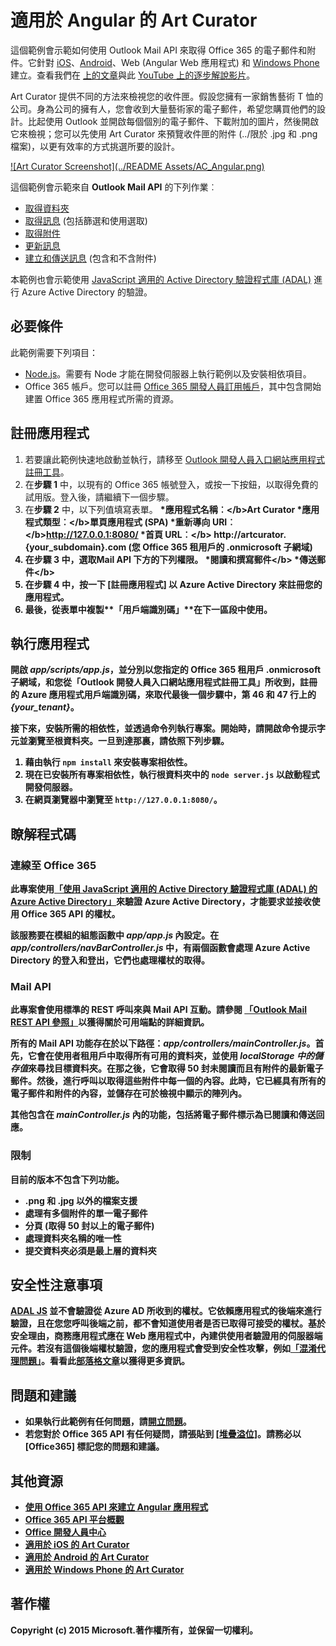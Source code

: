 ﻿# 適用於 Angular 的 Art Curator 

這個範例會示範如何使用 Outlook Mail API 來取得 Office 365 的電子郵件和附件。它針對 [iOS](https://github.com/OfficeDev/O365-iOS-ArtCurator)、[Android](https://github.com/OfficeDev/O365-Android-ArtCurator)、Web (Angular Web 應用程式) 和 [Windows Phone](https://github.com/OfficeDev/O365-WinPhone-ArtCurator) 建立。查看我們在  [上的文章](https://medium.com/office-app-development)與此 [YouTube 上的逐步解說影片](https://www.youtube.com/watch?v=M88A6VB9IIw&amp;feature=youtu.be)。

Art Curator 提供不同的方法來檢視您的收件匣。假設您擁有一家銷售藝術 T 恤的公司。身為公司的擁有人，您會收到大量藝術家的電子郵件，希望您購買他們的設計。比起使用 Outlook 並開啟每個個別的電子郵件、下載附加的圖片，然後開啟它來檢視；您可以先使用 Art Curator 來預覽收件匣的附件 (../限於 .jpg 和 .png 檔案)，以更有效率的方式挑選所要的設計。

[![Art Curator Screenshot](../README Assets/AC_Angular.png)](https://youtu.be/4LOvkweDfhY "Click to see the sample in action.")

這個範例會示範來自 **Outlook Mail API** 的下列作業︰
* [取得資料夾](https://msdn.microsoft.com/office/office365/APi/mail-rest-operations#GetFolders)
* [取得訊息](https://msdn.microsoft.com/office/office365/APi/mail-rest-operations#Getmessages) (包括篩選和使用選取) 
* [取得附件](https://msdn.microsoft.com/office/office365/APi/mail-rest-operations#GetAttachments)
* [更新訊息](https://msdn.microsoft.com/office/office365/APi/mail-rest-operations#Updatemessages)
* [建立和傳送訊息](https://msdn.microsoft.com/office/office365/APi/mail-rest-operations#Sendmessages) (包含和不含附件) 

本範例也會示範使用 [JavaScript 適用的 Active Directory 驗證程式庫 (ADAL)](https://github.com/AzureAD/azure-activedirectory-library-for-js) 進行 Azure Active Directory 的驗證。

<a name="prerequisites"></a>
## 必要條件

此範例需要下列項目：
* [Node.js](https://nodejs.org/)。需要有 Node 才能在開發伺服器上執行範例以及安裝相依項目。 
* Office 365 帳戶。您可以註冊 [Office 365 開發人員訂用帳戶](http://aka.ms/ro9c62)，其中包含開始建置 Office 365 應用程式所需的資源。

<a name="configure"></a>
## 註冊應用程式

1. 若要讓此範例快速地啟動並執行，請移至 [Outlook 開發人員入口網站應用程式註冊工具](https://dev.outlook.com/appregistration)。
2. 在**步驟 1** 中，以現有的 Office 365 帳號登入，或按一下按鈕，以取得免費的試用版。登入後，請繼續下一個步驟。
3. 在**步驟 2** 中，以下列值填寫表單。
	<b> *應用程式名稱︰&lt;/b&gt;Art Curator
	<b> *應用程式類型︰&lt;/b&gt;單頁應用程式 (SPA)
	<b> *重新導向 URI︰&lt;/b&gt;http://127.0.0.1:8080/
	<b> *首頁 URL︰&lt;/b&gt; http://artcurator.{your_subdomain}.com (您 Office 365 租用戶的 .onmicrosoft 子網域)
4. 在**步驟 3** 中，選取**Mail API** 下方的下列權限。
	<b> *閱讀和撰寫郵件&lt;/b&gt;
	<b> *傳送郵件&lt;/b&gt;
5. 在**步驟 4** 中，按一下 [註冊應用程式]<e /> 以 Azure Active Directory 來註冊您的應用程式。
6. 最後，從表單中複製**「用戶端識別碼」**在下一區段中使用。

<a name="run"></a>
## 執行應用程式

開啟 *app/scripts/app.js*，並分別以您指定的 Office 365 租用戶 .onmicrosoft 子網域，和您從「Outlook 開發人員入口網站應用程式註冊工具」所收到，註冊的 Azure 應用程式用戶端識別碼，來取代最後一個步驟中，第 46 和 47 行上的 *{your_tenant}*。 

接下來，安裝所需的相依性，並透過命令列執行專案。開始時，請開啟命令提示字元並瀏覽至根資料夾。一旦到達那裏，請依照下列步驟。

1. 藉由執行 ```npm install``` 來安裝專案相依性。
2. 現在已安裝所有專案相依性，執行根資料夾中的 ```node server.js``` 以啟動程式開發伺服器。
3. 在網頁瀏覽器中瀏覽至 ```http://127.0.0.1:8080/```。

<a name="understand"></a>
## 瞭解程式碼

### 連線至 Office 365

此專案使用[「使用 JavaScript 適用的 Active Directory 驗證程式庫 (ADAL) 的 Azure Active Directory」](https://github.com/AzureAD/azure-activedirectory-library-for-js)來驗證 Azure Active Directory，才能要求並接收使用 Office 365 API 的權杖。

該服務要在模組的組態函數中 *app/app.js* 內設定。在 *app/controllers/navBarController.js* 中，有兩個函數會處理 Azure Active Directory 的登入和登出，它們也處理權杖的取得。 

### Mail API

此專案會使用標準的 REST 呼叫來與 Mail API 互動。請參閱 [「Outlook Mail REST API 參照」](https://msdn.microsoft.com/en-us/office/office365/api/mail-rest-operations)以獲得關於可用端點的詳細資訊。

所有的 Mail API 功能存在於以下路徑：*app/controllers/mainController.js*。首先，它會在使用者租用戶中取得所有可用的資料夾，並使用 *localStorage 中的儲存值*來尋找目標資料夾。在那之後，它會取得 50 封未閱讀而且有附件的最新電子郵件。然後，進行呼叫以取得這些附件中每一個的內容。此時，它已經具有所有的電子郵件和附件的內容，並儲存在可於檢視中顯示的陣列內。

其他包含在 *mainController.js* 內的功能，包括將電子郵件標示為已閱讀和傳送回應。 

### 限制

目前的版本不包含下列功能。

* .png 和 .jpg 以外的檔案支援
* 處理有多個附件的單一電子郵件
* 分頁 (取得 50 封以上的電子郵件)
* 處理資料夾名稱的唯一性
* 提交資料夾必須是最上層的資料夾

## 安全性注意事項
[ADAL JS](https://github.com/AzureAD/azure-activedirectory-library-for-js) 並不會驗證從 Azure AD 所收到的權杖。它依賴應用程式的後端來進行驗證，且在您您呼叫後端之前，都不會知道使用者是否已取得可接受的權杖。基於安全理由，商務應用程式應在 Web 應用程式中，內建供使用者驗證用的伺服器端元件。若沒有這個後端權杖驗證，您的應用程式會受到安全性攻擊，例如[「混淆代理問題」](https://en.wikipedia.org/wiki/Confused_deputy_problem)。看看此[部落格文章](http://www.cloudidentity.com/blog/2015/02/19/introducing-adal-js-v1/)以獲得更多資訊。

<a name="questions-and-comments"></a>
## 問題和建議

- 如果執行此範例有任何問題，請[開立問題](https://github.com/OfficeDev/O365-Angular-ArtCurator/issues)。
- 若您對於 Office 365 API 有任何疑問，請張貼到 [[堆疊溢位]](http://stackoverflow.com/)。請務必以 [Office365] 標記您的問題和建議。
  
<a name="additional-resources"></a>
## 其他資源

* [使用 Office 365 API 來建立 Angular 應用程式](http://aka.ms/get-started-with-js)
* [Office 365 API 平台概觀](http://msdn.microsoft.com/office/office365/howto/platform-development-overview)
* [Office 開發人員中心](http://dev.office.com/)
* [適用於 iOS 的 Art Curator](https://github.com/OfficeDev/O365-iOS-ArtCurator)
* [適用於 Android 的 Art Curator](https://github.com/OfficeDev/O365-Android-ArtCurator)
* [適用於 Windows Phone 的 Art Curator](https://github.com/OfficeDev/O365-WinPhone-ArtCurator)

## 著作權
Copyright (c) 2015 Microsoft.著作權所有，並保留一切權利。

